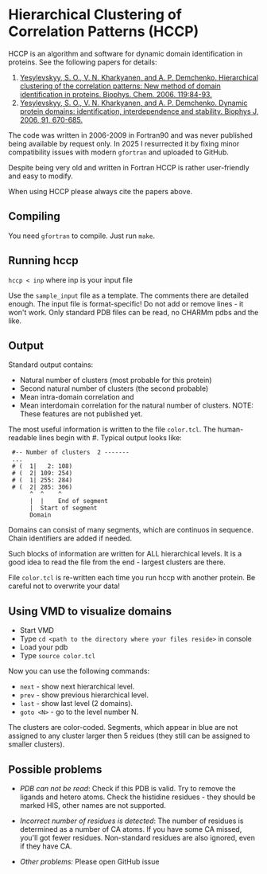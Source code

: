 # Hierarchical Clustering of Correlation Patterns (HCCP)

HCCP is an algorithm and software for dynamic domain identification in proteins. See the following papers for details:

1. [Yesylevskyy, S. O., V. N. Kharkyanen, and A. P. Demchenko. Hierarchical clustering of the correlation patterns: New method of domain identification in proteins. Biophys. Chem. 2006. 119:84-93.](https://www.sciencedirect.com/science/article/pii/S0301462205001523)
2. [Yesylevskyy, S. O., V. N. Kharkyanen, and A. P. Demchenko. Dynamic protein domains: identification, interdependence and stability. Biophys J, 2006, 91, 670-685.](https://www.sciencedirect.com/science/article/pii/S0006349506717660?via%3Dihub)

The code was written in 2006-2009 in Fortran90 and was never published being available by request only. In 2025 I resurrected it by fixing minor compatibility issues with modern `gfortran` and uploaded to GitHub.

Despite being very old and written in Fortran HCCP is rather user-friendly and easy to modify.

When using HCCP please always cite the papers above.

## Compiling
You need `gfortran` to compile. Just run `make`.

## Running hccp
```hccp < inp```
where inp is your input file

Use the `sample_input` file as a template. The comments there are detailed enough.
The input file is format-specific! Do not add or remove lines - it won't work.
Only standard PDB files can be read, no CHARMm pdbs and the like.

## Output
Standard output contains:
- Natural number of clusters (most probable for this protein)
- Second natural number of clusters (the second probable)
- Mean intra-domain correlation and
- Mean interdomain correlation for the natural number of clusters.
 NOTE: These features are not published yet.

 The most useful information is written to the file `color.tcl`.
 The human-readable lines begin with #. Typical output looks like:
```
 #-- Number of clusters  2 -------
 ...
 # (  1|   2: 108)
 # (  2| 109: 254)
 # (  1| 255: 284)
 # (  2| 285: 306)
      ^  ^    ^
      |  |    End of segment
      |  Start of segment
      Domain
```
 Domains can consist of many segments, which are continuos in sequence.
 Chain identifiers are added if needed.

 Such blocks of information are written for ALL hierarchical levels.
 It is a good idea to read the file from the end - largest clusters are there.

 File `color.tcl` is re-written each time you run hccp with another protein. 
 Be careful not to overwrite your data!

## Using VMD to visualize domains
- Start VMD
- Type `cd <path to the directory where your files reside>` in console
- Load your pdb
- Type `source color.tcl`
 
 Now you can use the following commands:

- `next`    - show next hierarchical level.
- `prev`    - show previous hierarchical level.
- `last`    - show last level (2 domains). 
- `goto <N>`  - go to the level number N.

 The clusters are color-coded. Segments, which appear in blue are not assigned
 to any cluster larger then 5 reidues (they still can be assigned to smaller
 clusters).


  ## Possible problems
  - _PDB can not be read_: Check if this PDB is valid. Try to remove the ligands and hetero atoms. 
     Check the histidine residues - they should be marked HIS, other names 
     are not supported. 

  - _Incorrect number of residues is detected_:
   The number of residues is determined as a number of CA atoms. If you have
     some CA missed, you'll got fewer residues. Non-standard residues are also
     ignored, even if they have CA.

  - _Other problems:_ Please open GitHub issue
